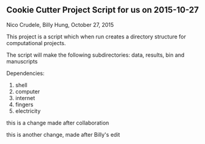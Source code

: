 
## Cookie Cutter Project Script for us on 2015-10-27

Nico Crudele, Billy Hung,  October 27, 2015

This project is a script which when run creates a directory structure for computational projects.

The script will make the following subdirectories: data, results, bin and manuscripts

Dependencies: 
1) shell 
2) computer
3) internet
4) fingers
5) electricity

this is a change made after collaboration

this is another change, made after Billy's edit

